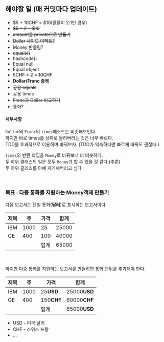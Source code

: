 ## 해야할 일 (매 커밋마다 업데이트)
* $5 + 10CHF = $10(환율이 2:1인 경우)
* ~~$5 * 2 = $10~~
* ~~amount를 private으로 만들기~~
* ~~Dollar 사이드 이펙트?~~ 
* Money 반올림?
* ~~equals()~~
* hashcode()
* Equal null
* Equal object
* ~~5CHF * 2 = 10CHF~~
* **Dollar/Franc 중복**
* ~~공용 equals~~
* 공용 times
* ~~Franc과 Dollar 비교하기~~
* 통화?

#### 세부사항
`Dollar`와 `Franc`의 `times`메소드는 비슷해보인다. <br>
하지만 바로 times를 상위로 올려버리는 것은 너무 빠르다. <br>
TDD를 효과적으로 이용하며 바꿔보자. (TDD가 익숙하다면 빠르게 바꿔도 괜찮다.)

`times`의 반환 타입을 `Money`로 바꿔보니 더 비슷하다. <br>
두 하위 클래스의 일은 모두 `Money`가 할 수 있을 것 같다.(추론) <br>
두 하위 클래스를 아예 제거해버리고 싶다

<br>

### 목표 : 다중 통화를 지원하는 Money객체 만들기
다음 보고서는 단일 통화(**달러**)로 표시하는 보고서이다.

| 제목   | 주   | 가격  | 합계    |
|------|-----|-----|-------|
| IBM  | 1000 | 25  | 25000 |
| GE   | 400 | 100 | 40000 |
|  |     | 합계  | 65000 |

<br>

하지만 다중 통화를 지원하는 보고서를 만들려면 통화 단위를 추가해야 한다.

| 제목   | 주   | 가격         | 합계           |
|------|-----|------------|--------------|
| IBM  | 1000 | 25**USD**  | 25000**USD** |
| GE   | 400 | 150**CHF** | 60000**CHF** |
|  |     | 합계         | 65000**USD** |

* USD - 미국 달러
* CHF - 스위스 프랑
* ...